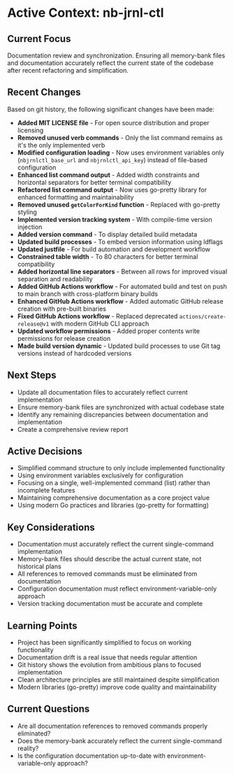 # Active Context: nb-jrnl-ctl

## Current Focus
Documentation review and synchronization. Ensuring all memory-bank files and documentation accurately reflect the current state of the codebase after recent refactoring and simplification.

## Recent Changes
Based on git history, the following significant changes have been made:
- **Added MIT LICENSE file** - For open source distribution and proper licensing
- **Removed unused verb commands** - Only the list command remains as it's the only implemented verb
- **Modified configuration loading** - Now uses environment variables only (`nbjrnlctl_base_url` and `nbjrnlctl_api_key`) instead of file-based configuration
- **Enhanced list command output** - Added width constraints and horizontal separators for better terminal compatibility
- **Refactored list command output** - Now uses go-pretty library for enhanced formatting and maintainability
- **Removed unused `getColorForKind` function** - Replaced with go-pretty styling
- **Implemented version tracking system** - With compile-time version injection
- **Added version command** - To display detailed build metadata
- **Updated build processes** - To embed version information using ldflags
- **Updated justfile** - For build automation and development workflow
- **Constrained table width** - To 80 characters for better terminal compatibility
- **Added horizontal line separators** - Between all rows for improved visual separation and readability
- **Added GitHub Actions workflow** - For automated build and test on push to main branch with cross-platform binary builds
- **Enhanced GitHub Actions workflow** - Added automatic GitHub release creation with pre-built binaries
- **Fixed GitHub Actions workflow** - Replaced deprecated `actions/create-release@v1` with modern GitHub CLI approach
- **Updated workflow permissions** - Added proper contents write permissions for release creation
- **Made build version dynamic** - Updated build processes to use Git tag versions instead of hardcoded versions

## Next Steps
- Update all documentation files to accurately reflect current implementation
- Ensure memory-bank files are synchronized with actual codebase state
- Identify any remaining discrepancies between documentation and implementation
- Create a comprehensive review report

## Active Decisions
- Simplified command structure to only include implemented functionality
- Using environment variables exclusively for configuration
- Focusing on a single, well-implemented command (list) rather than incomplete features
- Maintaining comprehensive documentation as a core project value
- Using modern Go practices and libraries (go-pretty for formatting)

## Key Considerations
- Documentation must accurately reflect the current single-command implementation
- Memory-bank files should describe the actual current state, not historical plans
- All references to removed commands must be eliminated from documentation
- Configuration documentation must reflect environment-variable-only approach
- Version tracking documentation must be accurate and complete

## Learning Points
- Project has been significantly simplified to focus on working functionality
- Documentation drift is a real issue that needs regular attention
- Git history shows the evolution from ambitious plans to focused implementation
- Clean architecture principles are still maintained despite simplification
- Modern libraries (go-pretty) improve code quality and maintainability

## Current Questions
- Are all documentation references to removed commands properly eliminated?
- Does the memory-bank accurately reflect the current single-command reality?
- Is the configuration documentation up-to-date with environment-variable-only approach?
